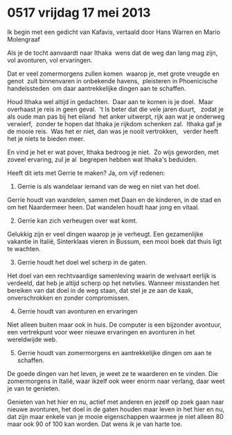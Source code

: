 # 0517 vrijdag 17 mei 2013
Ik begin met een gedicht van Kafavis, vertaald door Hans Warren en Mario Molengraaf 

Als je de tocht aanvaardt naar Ithaka 
wens dat de weg dan lang mag zijn, 
vol avonturen, vol ervaringen. 

Dat er veel zomermorgens zullen komen 
waarop je, met grote vreugde en genot 
zult binnenvaren in onbekende havens, 
pleisteren in Phoenicische handelssteden 
om daar aantrekkelijke dingen aan te schaffen. 

Houd Ithaka wel altijd in gedachten. 
Daar aan te komen is je doel. 
Maar overhaast je reis in geen geval. 
't Is beter dat die vele jaren duurt,  
zodat je als oude man pas bij het eiland 
het anker uitwerpt, rijk aan wat je onderweg verwierf, 
zonder te hopen dat Ithaka je rijkdom schenken zal. 
Ithaka gaf je de mooie reis. 
Was het er niet, dan was je nooit vertrokken,  
verder heeft het je niets te bieden meer. 

En vind je het er wat pover, Ithaka bedroog je niet. 
Zo wijs geworden, met zoveel ervaring, zul je al 
begrepen hebben wat Ithaka's beduiden. 

Heeft dit iets met Gerrie te maken? Ja, om vijf redenen: 

1. Gerrie is als wandelaar iemand van de weg en niet van het doel. 

Gerrie houdt van wandelen, samen met Daan en de kinderen, in de stad en om het Naardermeer heen. Dat wandelen houdt haar jong en vitaal.  

2. Gerrie kan zich verheugen over wat komt. 

Gelukkig zijn er veel dingen waarop je je verheugt. Een gezamenlijke vakantie in Italië, Sinterklaas vieren in Bussum, een mooi boek dat thuis ligt te wachten. 

3. Gerrie houdt het doel wel scherp in de gaten. 

Het doel van een rechtvaardige samenleving waarin de welvaart eerlijk is verdeeld, dat heb je altijd scherp op het netvlies. Wanneer misstanden het bereiken van dat doel in de weg staan, dat stel je ze aan de kaak, onverschrokken en zonder compromissen.  

4. Gerrie houdt van avonturen en ervaringen 

Niet alleen buiten maar ook in huis. De computer is een bijzonder avontuur, een vertrekpunt voor weer nieuwe ervaringen en avonturen in het wereldwijde web. 

5. Gerrie houdt van zomermorgens en aantrekkelijke dingen om aan te schaffen. 

De goede dingen van het leven, je weet ze te waarderen en te vinden. Die zomermorgens in Italië, waar ikzelf ook weer enorm naar verlang, daar weet je van te genieten. 

Genieten van het hier en nu, actief met anderen en jezelf op zoek gaan naar nieuwe avonturen, het doel in de gaten houden maar leven in het hier en nu, dat zijn maar enkele van je mooie eigenschappen waarmee je niet alleen 80 maar ook 90 of 100 kan worden. Dat wens ik je van harte toe.